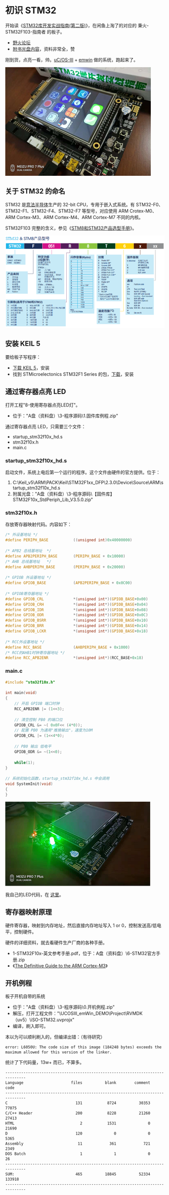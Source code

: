 # 初识 STM32

开始读《[STM32库开发实战指南(第二版)][1]》，在闲鱼上淘了的对应的 秉火-STM32F103-指南者 的板子。

 * [野火论坛][9]
 * [附书光盘内容][8]，资料非常全，赞

刚到货，点亮一看，帅。[uC/OS-III][3] + [emwin][2] 做的系统，跑起来了。

![](2018_11_25_hello_stm32_image_01.png)


## 关于 STM32 的命名

STM32 是[意法半导体][4]生产的 32-bit CPU，专用于嵌入式系统。有 STM32-F0、STM32-F1、STM32-F4、STM32-F7 等型号，对应使用 ARM Crotex-M0、ARM Cortex-M3、ARM Cortex-M4、ARM Cortex-M7 不同的内核。

STM32F103 完整的含义，参见《[STM8和STM32产品选型手册][5]》。

![](2018_11_25_hello_stm32_image_02.png)


## 安装 KEIL 5

要给板子写程序：

 * [下载 KEIL 5][6]，安装
 * 找到 STMicroelectonics STM32F1 Series 的包，[下载][7]，安装


## 通过寄存器点亮 LED

打开工程"8-使用寄存器点亮LED灯"。

 * 位于："A盘（资料盘）\3-程序源码\1.固件库例程.zip"

通过寄存器点亮 LED，只需要三个文件：

 * startup_stm32f10x_hd.s
 * stm32f10x.h
 * main.c

### startup_stm32f10x_hd.s

启动文件，系统上电后第一个运行的程序。这个文件由硬件的官方提供。位于：

 1. C:\Keil_v5\ARM\PACK\Keil\STM32F1xx_DFP\2.3.0\Device\Source\ARM\startup_stm32f10x_hd.s
 2. 附属光盘："A盘（资料盘）\3-程序源码\【固件库】STM32F10x_StdPeriph_Lib_V3.5.0.zip"

### stm32f10x.h

存放寄存器映射代码。内容如下：

```C
/* 外设基地址 */
#define PERIPH_BASE           ((unsigned int)0x40000000)

/* APB2 总线基地址  */
#define APB2PERIPH_BASE       (PERIPH_BASE + 0x10000)
/* AHB 总线基地址   */
#define AHBPERIPH_BASE        (PERIPH_BASE + 0x20000)

/* GPIOB 外设基地址 */
#define GPIOB_BASE            (APB2PERIPH_BASE + 0x0C00)

/* GPIOB寄存器地址 */
#define GPIOB_CRL             *(unsigned int*)(GPIOB_BASE+0x00)
#define GPIOB_CRH             *(unsigned int*)(GPIOB_BASE+0x04)
#define GPIOB_IDR             *(unsigned int*)(GPIOB_BASE+0x08)
#define GPIOB_ODR             *(unsigned int*)(GPIOB_BASE+0x0C)
#define GPIOB_BSRR            *(unsigned int*)(GPIOB_BASE+0x10)
#define GPIOB_BRR             *(unsigned int*)(GPIOB_BASE+0x14)
#define GPIOB_LCKR            *(unsigned int*)(GPIOB_BASE+0x18)

/* RCC外设基地址 */
#define RCC_BASE              (AHBPERIPH_BASE + 0x1000)
/* RCC的AHB1时钟寄存器地址 */
#define RCC_APB2ENR           *(unsigned int*)(RCC_BASE+0x18)
```

### main.c

```C
#include "stm32f10x.h" 

int main(void)
{
	// 开启 GPIOB 端口时钟
	RCC_APB2ENR |= (1<<3);

	// 清空控制 PB0 的端口位
	GPIOB_CRL &= ~( 0x0F<< (4*0));	
	// 配置 PB0 为通用"推挽输出"，速度为10M
	GPIOB_CRL |= (1<<4*0);

	// PB0 输出 低电平
	GPIOB_ODR &= ~(1<<0);
	
	while(1);
}

// 系统初始化函数，startup_stm32f10x_hd.s 中会调用
void SystemInit(void)
{	
}
```

![](2018_11_25_hello_stm32_image_03.png)

我自己的LED代码，在 [这里][11]。


## 寄存器映射原理

硬件寄存器，映射到内存地址，然后直接内存地址写入 1 or 0，控制发送高/低电平，控制硬件。

硬件的详细资料，就去看硬件生产厂商的各种手册。

 * 1-STM32F10x-英文参考手册.pdf，位于：A盘（资料盘）\6-STM32官方手册.zip
 * 《[The Definitive Guide to the ARM Cortex-M3][10]》


## 开机例程

板子开机自带的系统

 * 位于："A盘（资料盘）\3-程序源码\0.开机例程.zip"
 * 解压，打开工程文件："\UCOSIII_emWin_DEMO\Project\RVMDK（uv5）\iSO-STM32.uvprojx"
 * 编译，刷入即可。

本以为可以顺利刷入的，但编译出错：（有待研究）

```
error: L6050U: The code size of this image (184248 bytes) exceeds the maximum allowed for this version of the linker.
```

统计了下代码量，13w+ 而已，不算多。

```
-------------------------------------------------------------------------------
Language                     files          blank        comment           code
-------------------------------------------------------------------------------
C                              131           8724          30353          77075
C/C++ Header                   200           8228          21260          27413
HTML                             2           1531              0          21690
D                              120              0              0           5365
Assembly                        11            361            721           2349
DOS Batch                        1              1              0             26
-------------------------------------------------------------------------------
SUM:                           465          18845          52334         133918
-------------------------------------------------------------------------------
```


[1]:https://book.douban.com/subject/27076457/
[2]:https://www.segger.com/products/user-interface/emwin/
[3]:https://www.micrium.com/
[4]:https://www.stmcu.com.cn/
[5]:http://www.stmcu.org.cn/document/detail/index/id-218179
[6]:https://www.keil.com/demo/eval/arm.htm
[7]:http://www.keil.com/dd2/pack/
[8]:https://pan.baidu.com/s/1itqFOQwW0i03XfFhVPB0EQ#list/path=%2F
[9]:http://www.firebbs.cn/
[10]:https://download.csdn.net/download/d3000/2257520
[11]:https://github.com/kasicass/stm32f103/tree/master/01-RegisterLED
